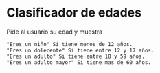 # Clasificador de edades

Pide al usuario su edad y muestra

    "Eres un niño" Si tiene menos de 12 años.
    "Eres un dolecente" Si tiene entre 12 y 17 años.
    "Eres un adulto" Si tiene entre 18 y 59 años.
    "Eres un adulto mayor" Si tiene mas de 60 años.